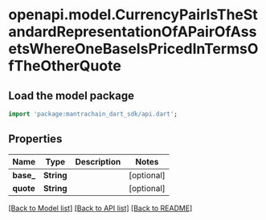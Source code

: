 # openapi.model.CurrencyPairIsTheStandardRepresentationOfAPairOfAssetsWhereOneBaseIsPricedInTermsOfTheOtherQuote

## Load the model package
```dart
import 'package:mantrachain_dart_sdk/api.dart';
```

## Properties
Name | Type | Description | Notes
------------ | ------------- | ------------- | -------------
**base_** | **String** |  | [optional] 
**quote** | **String** |  | [optional] 

[[Back to Model list]](../README.md#documentation-for-models) [[Back to API list]](../README.md#documentation-for-api-endpoints) [[Back to README]](../README.md)


